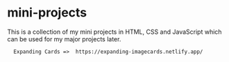 # mini-projects
This is a collection of my mini projects in HTML, CSS and JavaScript which can be used for my major projects later.

      Expanding Cards =>  https://expanding-imagecards.netlify.app/
